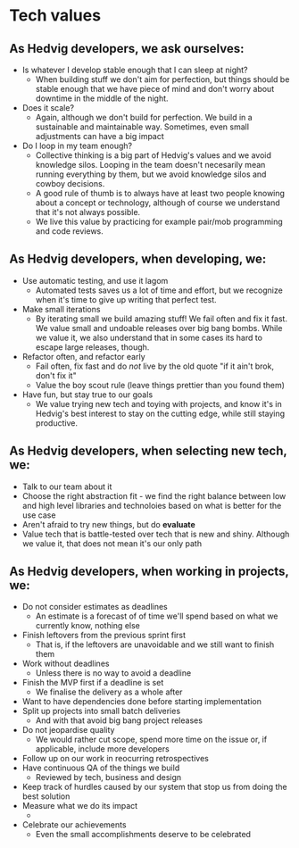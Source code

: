 # Tech values

## As Hedvig developers, we ask ourselves:

- Is whatever I develop stable enough that I can sleep at night?
  - When building stuff we don't aim for perfection, but things should be stable enough that we have piece of mind
    and don't worry about downtime in the middle of the night.
- Does it scale?
  - Again, although we don't build for perfection. We build in a sustainable and maintainable way. Sometimes, even
    small adjustments can have a big impact
- Do I loop in my team enough?
  - Collective thinking is a big part of Hedvig's values and we avoid knowledge silos. Looping in the team
    doesn't necesarily mean running everything by them, but we avoid knowledge silos and cowboy decisions.
  - A good rule of thumb is to always have at least two people knowing about a concept or technology,
    although of course we understand that it's not always possible.
  - We live this value by practicing for example pair/mob programming and code reviews.

## As Hedvig developers, when developing, we:

- Use automatic testing, and use it lagom
  - Automated tests saves us a lot of time and effort, but we recognize when it's time to give up writing
    that perfect test.
- Make small iterations
  - By iterating small we build amazing stuff! We fail often and fix it fast. We value small and undoable
    releases over big bang bombs. While we value it, we also understand that in some cases its hard to escape
    large releases, though.
- Refactor often, and refactor early
  - Fail often, fix fast and do _not_ live by the old quote "if it ain't brok, don't fix it"
  - Value the boy scout rule (leave things prettier than you found them)
- Have fun, but stay true to our goals
  - We value trying new tech and toying with projects, and know it's in Hedvig's best interest to stay on the
    cutting edge, while still staying productive.

## As Hedvig developers, when selecting new tech, we:

- Talk to our team about it
- Choose the right abstraction fit - we find the right balance between low and high level libraries and technoloies
  based on what is better for the use case
- Aren't afraid to try new things, but do __evaluate__
- Value tech that is battle-tested over tech that is new and shiny. Although we value it, that does not mean
  it's our only path
  
## As Hedvig developers, when working in projects, we:

- Do not consider estimates as deadlines
  - An estimate is a forecast of of time we'll spend based on what we currently know, nothing else
- Finish leftovers from the previous sprint first
  - That is, if the leftovers are unavoidable and we still want to finish them
- Work without deadlines
  - Unless there is no way to avoid a deadline
- Finish the MVP first if a deadline is set
  - We finalise the delivery as a whole after
- Want to have dependencies done before starting implementation
- Split up projects into small batch deliveries
  - And with that avoid big bang project releases 
- Do not jeopardise quality
  - We would rather cut scope, spend more time on the issue or, if applicable, include more developers
- Follow up on our work in reocurring retrospectives
- Have continuous QA of the things we build
  - Reviewed by tech, business and design
- Keep track of hurdles caused by our system that stop us from doing the best solution
- Measure what we do its impact
  - <Should probably nail how>
- Celebrate our achievements
  - Even the small accomplishments deserve to be celebrated
